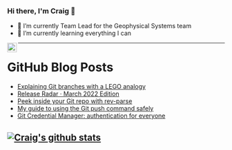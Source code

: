 ### Hi there, I'm Craig 👋

<!--
**CraigTeelFugro/CraigTeelFugro** is a ✨ _special_ ✨ repository because its `README.md` (this file) appears on your GitHub profile.

Here are some ideas to get you started:
-->

- 🔭 I’m currently Team Lead for the Geophysical Systems team
- 🌱 I’m currently learning everything I can

[<img align="left" alt="Craig Teel | LinkedIn" width="22px" src="https://cdn.jsdelivr.net/npm/simple-icons@v3/icons/linkedin.svg" />][linkedin]

---

# GitHub Blog Posts

<!-- BLOG-POST-LIST:START -->
- [Explaining Git branches with a LEGO analogy](https://opensource.com/article/22/4/git-branches)
- [Release Radar · March 2022 Edition](https://github.blog/2022-04-08-release-radar-mar-2022/)
- [Peek inside your Git repo with rev-parse](https://opensource.com/article/22/4/git-repo-rev-parse)
- [My guide to using the Git push command safely](https://opensource.com/article/22/4/git-push)
- [Git Credential Manager: authentication for everyone](https://github.blog/2022-04-07-git-credential-manager-authentication-for-everyone/)
<!-- BLOG-POST-LIST:END -->

## [![Craig's github stats](https://github-readme-stats.vercel.app/api?username=craigteelfugro)](https://github.com/anuraghazra/github-readme-stats)


[linkedin]: https://linkedin.com/in/craig-teel-b8786771
